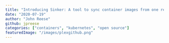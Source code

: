 ```yaml
---
title: "Introducing Sinker: A tool to sync container images from one registry to another"
date: "2020-07-19"
author: "John Reese"
github: jpreese
categories: ["containers", "kubernetes", "open source"]
featuredImage: "/images/plexgithub.png"
---
```



